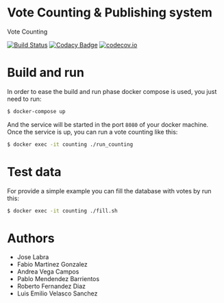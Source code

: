 # Vote Counting & Publishing system

Vote Counting

[![Build Status](https://travis-ci.org/Arquisoft/VoteCounting_i2.svg?branch=master)](https://travis-ci.org/Arquisoft/VoteCounting_i2)
[![Codacy Badge](https://api.codacy.com/project/badge/grade/c442c416527d4d14aaf004b134785577)](https://www.codacy.com/app/jelabra/VoteCounting_i2)
[![codecov.io](https://codecov.io/github/Arquisoft/VoteCounting_i2/coverage.svg?branch=master)](https://codecov.io/github/Arquisoft/VoteCounting_i2?branch=master)

# Build and run
In order to ease the build and run phase docker compose is used, you just need to run:
``` bash
$ docker-compose up
```
And the service will be started in the port `8080` of your docker machine.
Once the service is up, you can run a vote counting like this:
``` bash
$ docker exec -it counting ./run_counting
```

# Test data
For provide a simple example you can fill the database with votes by run this:
``` bash
$ docker exec -it counting ./fill.sh
```

# Authors

* Jose Labra
* Fabio Martinez Gonzalez
* Andrea Vega Campos
* Pablo Mendendez Barrientos
* Roberto Fernandez Diaz
* Luis Emilio Velasco Sanchez




